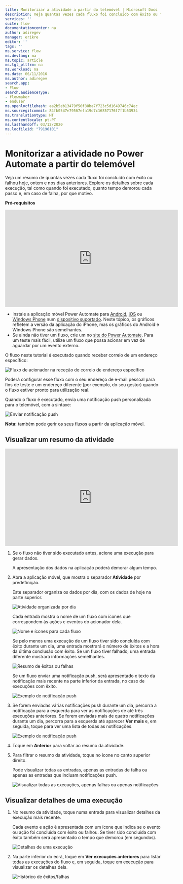 ```yaml
---
title: Monitorizar a atividade a partir do telemóvel | Microsoft Docs
description: Veja quantas vezes cada fluxo foi concluído com êxito ou falhou, quando ocorreu cada execução e quanto tempo demorou
services: ''
suite: flow
documentationcenter: na
author: adiregev
manager: erikre
editor: ''
tags: ''
ms.service: flow
ms.devlang: na
ms.topic: article
ms.tgt_pltfrm: na
ms.workload: na
ms.date: 06/11/2016
ms.author: adiregev
search.app:
- Flow
search.audienceType:
- flowmaker
- enduser
ms.openlocfilehash: aa2b5eb13479f50f88ba7f723c5d1649746c74ec
ms.sourcegitcommit: 84fb0547e79567efa19d7c16857176f7f1b53934
ms.translationtype: HT
ms.contentlocale: pt-PT
ms.lasthandoff: 03/12/2020
ms.locfileid: "79196101"
---
```

# <a name="monitor-activity-in-power-automate-from-your-phone"></a>Monitorizar a atividade no Power Automate a partir do telemóvel

Veja um resumo de quantas vezes cada fluxo foi concluído com êxito ou falhou hoje, ontem e nos dias anteriores. Explore os detalhes sobre cada execução, tal como quando foi executado, quanto tempo demorou cada passo e, em caso de falha, por que motivo.

**Pré-requisitos**

<iframe width="560" height="315" src="https://www.youtube.com/embed/vZuYZ64K3tI?list=PL8nfc9haGeb55I9wL9QnWyHp3ctU2_ThF" frameborder="0" allowfullscreen></iframe>

* Instale a aplicação móvel Power Automate para [Android](https://aka.ms/flowmobiledocsandroid), [iOS](https://aka.ms/flowmobiledocsios) ou [Windows Phone](https://aka.ms/flowmobilewindows) num [dispositivo suportado](getting-started.md#use-the-mobile-app). Neste tópico, os gráficos refletem a versão da aplicação do iPhone, mas os gráficos do Android e Windows Phone são semelhantes.
* Se ainda não tiver um fluxo, crie um no [site do Power Automate](https://flow.microsoft.com/). Para um teste mais fácil, utilize um fluxo que possa acionar em vez de aguardar por um evento externo.

O fluxo neste tutorial é executado quando receber correio de um endereço específico:

![Fluxo de acionador na receção de correio de endereço específico](./media/mobile-monitor-activity/create-trigger.png)

Poderá configurar esse fluxo com o seu endereço de e-mail pessoal para fins de teste e um endereço diferente (por exemplo, do seu gestor) quando o fluxo estiver pronto para utilização real.

Quando o fluxo é executado, envia uma notificação push personalizada para o telemóvel, com a sintaxe:

![Enviar notificação push](./media/mobile-monitor-activity/create-event.png)

**Nota:** também pode [gerir os seus fluxos](mobile-manage-flows.md) a partir da aplicação móvel.

## <a name="display-a-summary-of-activity"></a>Visualizar um resumo da atividade
<iframe width="560" height="315" src="https://www.youtube.com/embed/nVCGJamOw6s?list=PL8nfc9haGeb55I9wL9QnWyHp3ctU2_ThF" frameborder="0" allowfullscreen></iframe>

1. Se o fluxo não tiver sido executado antes, acione uma execução para gerar dados.
   
    A apresentação dos dados na aplicação poderá demorar algum tempo.
2. Abra a aplicação móvel, que mostra o separador **Atividade** por predefinição.
   
    Este separador organiza os dados por dia, com os dados de hoje na parte superior.
   
    ![Atividade organizada por dia](./media/mobile-monitor-activity/activity-day2.png)
   
    Cada entrada mostra o nome de um fluxo com ícones que correspondem às ações e eventos do acionador dela.
   
    ![Nome e ícones para cada fluxo](./media/mobile-monitor-activity/activity-flow-name.png)
   
    Se pelo menos uma execução de um fluxo tiver sido concluída com êxito durante um dia, uma entrada mostrará o número de êxitos e a hora da última conclusão com êxito. Se um fluxo tiver falhado, uma entrada diferente mostrará informações semelhantes.
   
    ![Resumo de êxitos ou falhas](./media/mobile-monitor-activity/activity-summary.png)
   
    Se um fluxo enviar uma notificação push, será apresentado o texto da notificação mais recente na parte inferior da entrada, no caso de execuções com êxito.
   
    ![Exemplo de notificação push](./media/mobile-monitor-activity/activity-notification.png)
3. Se forem enviadas várias notificações push durante um dia, percorra a notificação para a esquerda para ver as notificações de até três execuções anteriores. Se forem enviadas mais de quatro notificações durante um dia, percorra para a esquerda até aparecer **Ver mais** e, em seguida, toque para ver uma lista de todas as notificações.
   
    ![Exemplo de notificação push](./media/mobile-monitor-activity/activity-notification-list.png)
4. Toque em **Anterior** para voltar ao resumo da atividade.
5. Para filtrar o resumo da atividade, toque no ícone no canto superior direito.
   
    Pode visualizar todas as entradas, apenas as entradas de falha ou apenas as entradas que incluam notificações push.
   
    ![Visualizar todas as execuções, apenas falhas ou apenas notificações](./media/mobile-monitor-activity/activity-filter.png)

## <a name="show-details-of-a-run"></a>Visualizar detalhes de uma execução
1. No resumo da atividade, toque numa entrada para visualizar detalhes da execução mais recente.
   
     Cada evento e ação é apresentada com um ícone que indica se o evento ou ação foi concluída com êxito ou falhou. Se tiver sido concluída com êxito também será apresentado o tempo que demorou (em segundos).
   
    ![Detalhes de uma execução](./media/mobile-monitor-activity/activity-icons.png)
2. Na parte inferior do ecrã, toque em **Ver execuções anteriores** para listar todas as execuções do fluxo e, em seguida, toque em execução para visualizar os detalhes dela.
   
    ![Histórico de êxitos/falhas](./media/mobile-monitor-activity/history-mixed.png)

